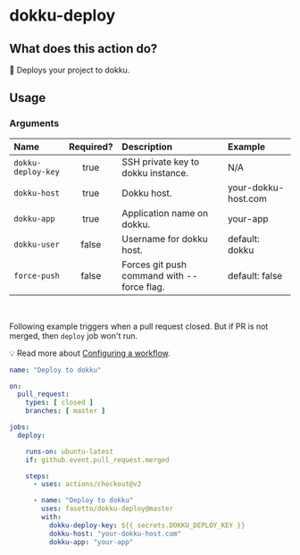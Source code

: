 
# dokku-deploy

## What does this action do?

:rocket: Deploys your project to dokku.

## Usage

### Arguments

| Name | Required? | Description | Example |
|:-----| :--------:| :-----------| :-------|
| `dokku-deploy-key` | true | SSH private key to dokku instance. | N/A |
| `dokku-host` | true | Dokku host. | your-dokku-host.com |
| `dokku-app` | true | Application name on dokku. | your-app |
| `dokku-user` | false | Username for dokku host. | default: dokku |
| `force-push` | false | Forces git push command with --force flag. | default: false |

<br>

Following example triggers when a pull request closed. But if PR is not merged, then `deploy` job won't run.

:bulb: Read more about [Configuring a workflow](https://help.github.com/en/articles/configuring-a-workflow).

```yaml
name: "Deploy to dokku"

on:
  pull_request:
    types: [ closed ]
    branches: [ master ]

jobs:
  deploy:

    runs-on: ubuntu-latest
    if: github.event.pull_request.merged

    steps:
      - uses: actions/checkout@v2

      - name: "Deploy to dokku"
        uses: fasetto/dokku-deploy@master
        with:
          dokku-deploy-key: ${{ secrets.DOKKU_DEPLOY_KEY }}
          dokku-host: "your-dokku-host.com"
          dokku-app: "your-app"
```
